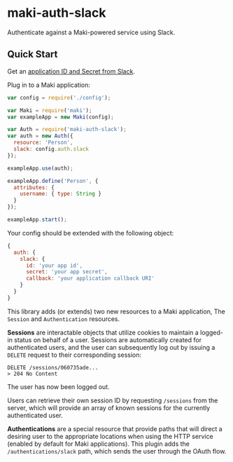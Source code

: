 # maki-auth-slack
Authenticate against a Maki-powered service using Slack.

## Quick Start
Get an [application ID and Secret from Slack][slack-apps].

Plug in to a Maki application:

```js
var config = require('./config');

var Maki = require('maki');
var exampleApp = new Maki(config);

var Auth = require('maki-auth-slack');
var auth = new Auth({
  resource: 'Person',
  slack: config.auth.slack
});

exampleApp.use(auth);

exampleApp.define('Person', {
  attributes: {
    username: { type: String }
  }
});

exampleApp.start();
```

Your config should be extended with the following object:

```js
{
  auth: {
    slack: {
      id: 'your app id',
      secret: 'your app secret',
      callback: 'your application callback URI'
    }
  }
}

```

[slack-apps]: https://api.slack.com/apps

This library adds (or extends) two new resources to a Maki application,  The `Session` and `Authentication` resources.

**Sessions** are interactable objects that utilize cookies to maintain a logged-in status on behalf of a user.  Sessions are automatically created for authenticated users, and the user can subsequently log out by issuing a `DELETE` request to their corresponding session:

```
DELETE /sessions/060735ade...
> 204 No Content
```

The user has now been logged out.

Users can retrieve their own session ID by requesting `/sessions` from the server, which will provide an array of known sessions for the currently authenticated user.

**Authentications** are a special resource that provide paths that will direct a desiring user to the appropriate locations when using the HTTP service (enabled by default for Maki applications).  This plugin adds the `/authentications/slack` path, which sends the user through the OAuth flow.
